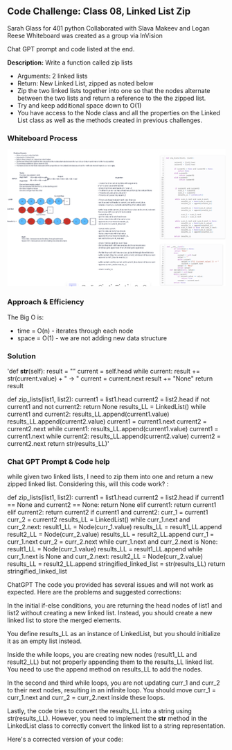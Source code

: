 ## Code Challenge: Class 08, Linked List Zip

Sarah Glass for 401 python
Collaborated with Slava Makeev and Logan Reese
Whiteboard was created as a group via InVision

Chat GPT prompt and code listed at the end.

**Description:**
Write a function called zip lists
- Arguments: 2 linked lists
- Return: New Linked List, zipped as noted below
- Zip the two linked lists together into one so that the nodes alternate between the two lists and return a reference to the the zipped list.
- Try and keep additional space down to O(1)
- You have access to the Node class and all the properties on the Linked List class as well as the methods created in previous challenges.

### Whiteboard Process

![Code Challenge 08](cc08-whiteboard.png)

### Approach & Efficiency

The Big O is:
- time = O(n) - iterates through each node
- space = O(1) - we are not adding new data structure

### Solution

'def __str__(self):
        result = ""
        current = self.head
        while current:
            result += str(current.value) + " -> "
            current = current.next
        result += "None"
        return result

def zip_lists(list1, list2):
    current1 = list1.head
    current2 = list2.head
    if not current1 and not current2:
        return None
    results_LL = LinkedList()
    while current1 and current2:
        results_LL.append(current1.value)
        results_LL.append(current2.value)
        current1 = current1.next
        current2 = current2.next
    while current1:
        results_LL.append(current1.value)
        current1 = current1.next
    while current2:
        results_LL.append(current2.value)
        current2 = current2.next
    return str(results_LL)'


### Chat GPT Prompt & Code help

while given two linked lists, I need to zip them into one and return a  new zipped linked list.
Considering this, will this code work? :


def zip_lists(list1, list2):
        current1 = list1.head
        current2 = list2.head
        if current1 == None and current2 == None:
            return None
        elif current1:
             return current1
        elif current2:
             return current2
        if current1 and current2:
            curr_1 = current1
            curr_2 = current2
            results_LL = LinkedList()
        while curr_1.next and curr_2.next:
               result1_LL = Node(curr_1.value)
               results_LL = result1_LL.append
               result2_LL = Node(curr_2.value)
               results_LL = result2_LL.append
               curr_1 = curr_1.next
               curr_2 = curr_2.next
        while curr_1.next and curr_2.next is None:
               result1_LL = Node(curr_1.value)
               results_LL = result1_LL.append
        while curr_1.next is None and curr_2.next:
               result2_LL = Node(curr_2.value)
               results_LL = result2_LL.append
        stringified_linked_list = str(results_LL)
        return stringified_linked_list

ChatGPT
The code you provided has several issues and will not work as expected. Here are the problems and suggested corrections:

In the initial if-else conditions, you are returning the head nodes of list1 and list2 without creating a new linked list. Instead, you should create a new linked list to store the merged elements.

You define results_LL as an instance of LinkedList, but you should initialize it as an empty list instead.

Inside the while loops, you are creating new nodes (result1_LL and result2_LL) but not properly appending them to the results_LL linked list. You need to use the append method on results_LL to add the nodes.

In the second and third while loops, you are not updating curr_1 and curr_2 to their next nodes, resulting in an infinite loop. You should move curr_1 = curr_1.next and curr_2 = curr_2.next inside these loops.

Lastly, the code tries to convert the results_LL into a string using str(results_LL). However, you need to implement the __str__ method in the LinkedList class to correctly convert the linked list to a string representation.

Here's a corrected version of your code:
